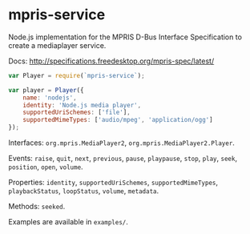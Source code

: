 mpris-service
=============

Node.js implementation for the MPRIS D-Bus Interface Specification to create a mediaplayer service.

Docs: http://specifications.freedesktop.org/mpris-spec/latest/

```js
var Player = require(`mpris-service`);

var player = Player({
	name: 'nodejs',
	identity: 'Node.js media player',
	supportedUriSchemes: ['file'],
	supportedMimeTypes: ['audio/mpeg', 'application/ogg']
});
```

Interfaces: `org.mpris.MediaPlayer2`, `org.mpris.MediaPlayer2.Player`.

Events: `raise`, `quit`, `next`, `previous`, `pause`, `playpause`, `stop`, `play`, `seek`, `position`, `open`, `volume`.

Properties: `identity`, `supportedUriSchemes`, `supportedMimeTypes`, `playbackStatus`, `loopStatus`, `volume`, `metadata`.

Methods: `seeked`.

Examples are available in `examples/`.